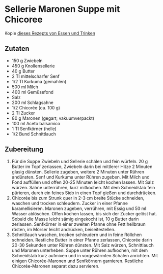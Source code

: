 # Sellerie Maronen Suppe mit Chicoree

Kopie [dieses Rezepts von Essen und Trinken](https://www.essen-und-trinken.de/rezepte/85711-rzpt-selleriesuppe-mit-chicoree-und-maronen)

## Zutaten

- 150 g Zwiebeln
- 450 g Knollensellerie
- 40 g Butter
- 2 Tl mittelscharfer Senf
- 1/2 Tl Kurkuma (gemahlen)
- 500 ml Milch
- 400 ml Gemüsefond
- Salz
- 200 ml Schlagsahne
- 1/2 Chicorée (ca. 100 g)
- 2 Tl Zucker
- 80 g Maronen (gegart; vakuumverpackt)
- 100 ml Aceto balsamico
- 1 Tl Senfkörner (helle)
- 1/2 Bund Schnittlauch

## Zubereitung

1. Für die Suppe Zwiebeln und Sellerie schälen und fein würfeln. 20 g Butter im Topf zerlassen, Zwiebeln darin bei mittlerer Hitze 2 Minuten glasig dünsten. Sellerie zugeben, weitere 2 Minuten unter Rühren andünsten. Senf und Kurkuma unter Rühren zugeben. Mit Milch und Fond auffüllen und offen 20-25 Minuten leicht kochen lassen. Mit Salz würzen. Sahne unterrühren, kurz mitkochen. Mit dem Schneidstab fein pürieren, durch ein feines Sieb in einen Topf gießen und durchdrücken.
1. Chicorée bis zum Strunk quer in 2-3 cm breite Stücke schneiden, waschen und trocken schleudern. Zucker in einer Pfanne karamellisieren. Maronen zugeben, verrühren, mit Essig und 50 ml Wasser ablöschen. Offen kochen lassen, bis sich der Zucker gelöst hat. Sobald die Masse leicht sämig eingekocht ist, 10 g Butter darin zerlassen. Senfkörner in einer zweiten Pfanne ohne Fett hellbraun rösten, im Mörser leicht andrücken, beiseitestellen.
1. Schnittlauch waschen, trocken schleudern und in feine Röllchen schneiden. Restliche Butter in einer Pfanne zerlassen, Chicorée darin 20-30 Sekunden unter Rühren dünsten. Mit Salz würzen, Schnittlauch und Maronen unterheben. Suppe unter Rühren aufkochen, mit dem Schneidstab kurz aufmixen und in vorgewärmten Schalen anrichten. Mit einigen Chicorée-Maronen und Senfkörnern garnieren. Restliche Chicorée-Maronen separat dazu servieren.
